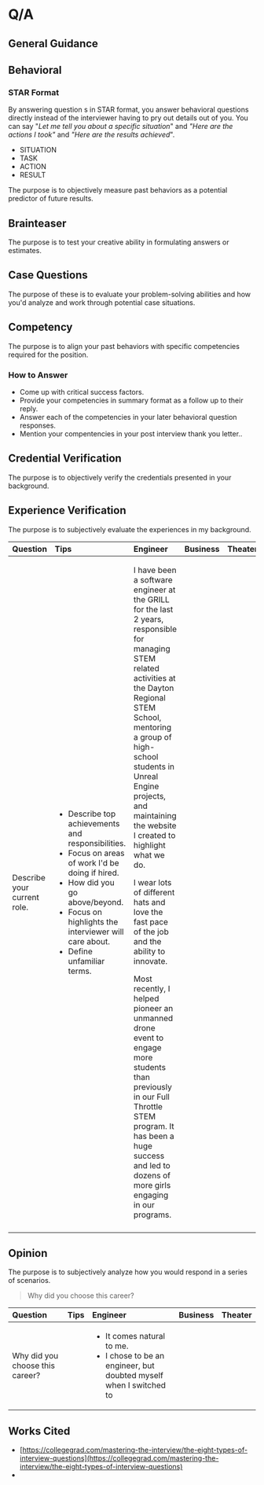 # Q/A

## General Guidance



## Behavioral

### STAR Format

By answering question s in STAR format, you answer behavioral questions directly instead of the interviewer having to pry out details out of you. You can say "_Let me tell you about a specific situation_" and _"Here are the actions I took"_ and _"Here are the results achieved_".

* SITUATION
* TASK
* ACTION
* RESULT

The purpose is to objectively measure past behaviors as a potential predictor of future results.

## Brainteaser

The purpose is to test your creative ability in formulating answers or estimates.

## Case Questions

The purpose of these is to evaluate your problem-solving abilities and how you'd analyze and work through potential case situations.

## Competency

The purpose is to align your past behaviors with specific competencies required for the position.

### How to Answer

* Come up with critical success factors.
* Provide your competencies in summary format as a follow up to their reply.
* Answer each of the competencies in your later behavioral question responses.
* Mention your compentencies in your post interview thank you letter..

## Credential Verification

The purpose is to objectively verify the credentials presented in your background.

## Experience Verification

The purpose is to subjectively evaluate the experiences in my background.

<table>
  <thead>
    <tr>
      <th style="text-align:left">Question</th>
      <th style="text-align:left">Tips</th>
      <th style="text-align:left">Engineer</th>
      <th style="text-align:left">Business</th>
      <th style="text-align:left">Theater</th>
    </tr>
  </thead>
  <tbody>
    <tr>
      <td style="text-align:left">Describe your current role.</td>
      <td style="text-align:left">
        <ul>
          <li>Describe top achievements and responsibilities.</li>
          <li>Focus on areas of work I&apos;d be doing if hired.</li>
          <li>How did you go above/beyond.</li>
          <li>Focus on highlights the interviewer will care about.</li>
          <li>Define unfamiliar terms.</li>
        </ul>
      </td>
      <td style="text-align:left">
        <p>I have been a software engineer at the GRILL for the last 2 years, responsible
          for managing STEM related activities at the Dayton Regional STEM School,
          mentoring a group of high-school students in Unreal Engine projects, and
          maintaining the website I created to highlight what we do.</p>
        <p></p>
        <p>I wear lots of different hats and love the fast pace of the job and the
          ability to innovate.</p>
        <p></p>
        <p>Most recently, I helped pioneer an unmanned drone event to engage more
          students than previously in our Full Throttle STEM program. It has been
          a huge success and led to dozens of more girls engaging in our programs.</p>
      </td>
      <td style="text-align:left"></td>
      <td style="text-align:left"></td>
    </tr>
    <tr>
      <td style="text-align:left"></td>
      <td style="text-align:left"></td>
      <td style="text-align:left"></td>
      <td style="text-align:left"></td>
      <td style="text-align:left"></td>
    </tr>
  </tbody>
</table>

## Opinion

The purpose is to subjectively analyze how you would respond in a series of scenarios. 

> Why did you choose this career?

<table>
  <thead>
    <tr>
      <th style="text-align:left">Question</th>
      <th style="text-align:left">Tips</th>
      <th style="text-align:left">Engineer</th>
      <th style="text-align:left">Business</th>
      <th style="text-align:left">Theater</th>
    </tr>
  </thead>
  <tbody>
    <tr>
      <td style="text-align:left">Why did you choose this career?</td>
      <td style="text-align:left"></td>
      <td style="text-align:left">
        <ul>
          <li>It comes natural to me.</li>
          <li>I chose to be an engineer, but doubted myself when I switched to</li>
        </ul>
      </td>
      <td style="text-align:left"></td>
      <td style="text-align:left"></td>
    </tr>
  </tbody>
</table>

## Works Cited

* [https://collegegrad.com/mastering-the-interview/the-eight-types-of-interview-questions](https://collegegrad.com/mastering-the-interview/the-eight-types-of-interview-questions)
* 
